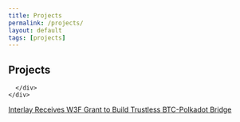 ```yaml
---
title: Projects
permalink: /projects/
layout: default
tags: [projects]
---
```


<div class="main page-header-padding">
  <div class="container">
    <div class="section text-left">
      <div class="col-md-8">
        <h2>Projects</h2>
        
      </div>
    </div>
  </div>
</div>
<div class="main ">
  <div class="container">
    <div class="section">
      <a class="embedly-card" data-card-controls="0" href="https://medium.com/interlay/interlay-receives-w3f-grant-to-build-trustless-btc-polkadot-bridge-c4bdb40173a3">Interlay Receives W3F Grant to Build Trustless BTC-Polkadot Bridge</a>
<script async src="//cdn.embedly.com/widgets/platform.js" charset="UTF-8"></script>
    </div>
  </div>
</div>
<script type='text/javascript' src='//s3.amazonaws.com/downloads.mailchimp.com/js/mc-validate.js'></script><script type='text/javascript'>(function($) {window.fnames = new Array(); window.ftypes = new Array();fnames[0]='EMAIL';ftypes[0]='email';fnames[1]='FNAME';ftypes[1]='text';fnames[2]='LNAME';ftypes[2]='text';fnames[3]='ADDRESS';ftypes[3]='address';fnames[4]='PHONE';ftypes[4]='phone';fnames[5]='BIRTHDAY';ftypes[5]='birthday';}(jQuery));var $mcj = jQuery.noConflict(true);
</script>
<!--End mc_embed_signup-->


